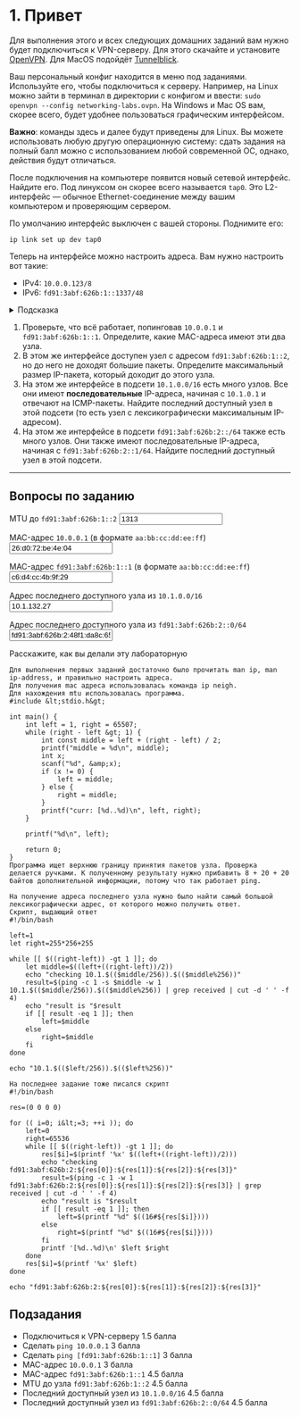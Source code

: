 # 1\. Привет

Для выполнения этого и всех следующих домашних заданий вам нужно будет подключиться к VPN-серверу. Для этого скачайте и установите [OpenVPN](https://openvpn.net/community-downloads/). Для MacOS подойдёт [Tunnelblick](https://tunnelblick.net/).

Ваш персональный конфиг находится в меню под заданиями. Используйте его, чтобы подключиться к серверу. Например, на Linux можно зайти в терминал в директории с конфигом и ввести: `sudo openvpn --config networking-labs.ovpn`. На Windows и Mac OS вам, скорее всего, будет удобнее пользоваться графическим интерфейсом.

**Важно**: команды здесь и далее будут приведены для Linux. Вы можете использовать любую другую операционную систему: сдать задания на полный балл можно с использованием любой современной ОС, однако, действия будут отличаться.

После подключения на компьютере появится новый сетевой интерфейс. Найдите его. Под линуксом он скорее всего называется `tap0`. Это L2-интерфейс — обычное Ethernet-соединение между вашим компьютером и проверяющим сервером.

По умолчанию интерфейс выключен с вашей стороны. Поднимите его:

`ip link set up dev tap0`

Теперь на интерфейсе можно настроить адреса. Вам нужно настроить вот такие:

*   IPv4: `10.0.0.123/8`
*   IPv6: `fd91:3abf:626b:1::1337/48`

<details><summary>Подсказка</summary> Используйте команду `ip address add`, подробнее можно почитать в `ip address help` и `man ip`.</details>

1.  Проверьте, что всё работает, попинговав `10.0.0.1` и `fd91:3abf:626b:1::1`. Определите, какие MAC-адреса имеют эти два узла.
2.  В этом же интерфейсе доступен узел с адресом `fd91:3abf:626b:1::2`, но до него не доходят большие пакеты. Определите максимальный размер IP-пакета, который доходит до этого узла.
3.  На этом же интерфейсе в подсети `10.1.0.0/16` есть много узлов. Все они имеют **последовательные** IP-адреса, начиная с `10.1.0.1` и отвечают на ICMP-пакеты. Найдите последний доступный узел в этой подсети (то есть узел с лексикографически максимальным IP-адресом).
4.  На этом же интерфейсе в подсети `fd91:3abf:626b:2::/64` также есть много узлов. Они также имеют последовательные IP-адреса, начиная с `fd91:3abf:626b:2::1/64`. Найдите последний доступный узел в этой подсети.

<hr />

## Вопросы по заданию

<label class="form-label" for="question_0">MTU до `fd91:3abf:626b:1::2`</label> <input class="form-control" id="question_0" name="question_0" type="text" value="1313">

<label class="form-label" for="question_1">MAC-адрес `10.0.0.1` (в формате `aa:bb:cc:dd:ee:ff`)</label> <input class="form-control" id="question_1" name="question_1" type="text" value="26:d0:72:be:4e:04">

<label class="form-label" for="question_2">MAC-адрес `fd91:3abf:626b:1::1` (в формате `aa:bb:cc:dd:ee:ff`)</label> <input class="form-control" id="question_2" name="question_2" type="text" value="c6:d4:cc:4b:9f:29">

<label class="form-label" for="question_3">Адрес последнего доступного узла из `10.1.0.0/16`</label> <input class="form-control" id="question_3" name="question_3" type="text" value="10.1.132.27">

<label class="form-label" for="question_4">Адрес последнего доступного узла из `fd91:3abf:626b:2::0/64`</label> <input class="form-control" id="question_4" name="question_4" type="text" value="fd91:3abf:626b:2:48f1:da8c:657:841b">

Расскажите, как вы делали эту лабораторную
```
Для выполнения первых заданий достаточно было прочитать man ip, man ip-address, и правильно настроить адреса.
Для получения mac адреса использовалась команда ip neigh.
Для нахождения mtu использовалась программа.
#include &lt;stdio.h&gt;

int main() {
    int left = 1, right = 65507;
    while (right - left &gt; 1) {
        int const middle = left + (right - left) / 2;
        printf("middle = %d\n", middle);
        int x;
        scanf("%d", &amp;x);
        if (x != 0) {
            left = middle;
        } else {
            right = middle;
        }
        printf("curr: [%d..%d)\n", left, right);
    }

    printf("%d\n", left);

    return 0;
}
Программа ищет верхнюю границу принятия пакетов узла. Проверка делается ручками. К полученному результату нужно прибавить 8 + 20 + 20 байтов дополнительной информации, потому что так работает ping.

На получение адреса последнего узла нужно было найти самый большой лексикографически адрес, от которого можно получить ответ.
Скрипт, выдающий ответ
#!/bin/bash

left=1
let right=255*256+255

while [[ $((right-left)) -gt 1 ]]; do
    let middle=$((left+((right-left))/2))
    echo "checking 10.1.$(($middle/256)).$(($middle%256))"
    result=$(ping -c 1 -s $middle -w 1 10.1.$(($middle/256)).$(($middle%256)) | grep received | cut -d ' ' -f 4)
    echo "result is "$result
    if [[ result -eq 1 ]]; then
        left=$middle
    else
        right=$middle
    fi
done

echo "10.1.$(($left/256)).$(($left%256))"

На последнее задание тоже писался скрипт
#!/bin/bash

res=(0 0 0 0)

for (( i=0; i&lt;=3; ++i )); do
    left=0
    right=65536
    while [[ $((right-left)) -gt 1 ]]; do
        res[$i]=$(printf '%x' $((left+((right-left))/2)))
        echo "checking fd91:3abf:626b:2:${res[0]}:${res[1]}:${res[2]}:${res[3]}"
        result=$(ping -c 1 -w 1 fd91:3abf:626b:2:${res[0]}:${res[1]}:${res[2]}:${res[3]} | grep received | cut -d ' ' -f 4)
        echo "result is "$result
        if [[ result -eq 1 ]]; then
            left=$(printf "%d" $((16#${res[$i]})))
        else
            right=$(printf "%d" $((16#${res[$i]})))
        fi
        printf '[%d..%d)\n' $left $right
    done
    res[$i]=$(printf '%x' $left)
done

echo "fd91:3abf:626b:2:${res[0]}:${res[1]}:${res[2]}:${res[3]}"
```

## Подзадания

* Подключиться к VPN-серверу 1.5 балла
* Сделать `ping 10.0.0.1`	3 балла
* Сделать `ping [fd91:3abf:626b:1::1]`	3 балла
* MAC-адрес `10.0.0.1`	3 балла
* MAC-адрес `fd91:3abf:626b:1::1`	4.5 балла
* MTU до узла `fd91:3abf:626b:1::2`	4.5 балла
* Последний доступный узел из `10.1.0.0/16`	4.5 балла
* Последний доступный узел из `fd91:3abf:626b:2::0/64`	4.5 балла

